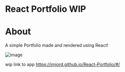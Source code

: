 # React Portfolio WIP

# About

A simple Portfolio made and rendered using React!

![image](https://user-images.githubusercontent.com/82243498/133869351-eafb455b-e77a-4f1a-9c2d-66f8ad53ff0c.png)




wip link to app https://imjord.github.io/React-Portfolio/#/
